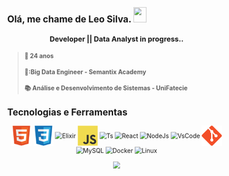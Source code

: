 ## Olá, me chame de Leo Silva. <img src="https://media.giphy.com/media/hvRJCLFzcasrR4ia7z/giphy.gif" height="35px" width="30px">


<div align="center">
 
### Developer || Data Analyst in progress.. </div>

> #### 🎂 24 anos
> #### 📖:Big Data Engineer - Semantix Academy 
> #### :books: Análise e Desenvolvimento de Sistemas - UniFatecie<br>



><div align="center">
 
<!-- > ## ⇝ Conecte-se comigo : <br>
>
><a href="https://www.linkedin.com/in/leoosilva/" target="_blank"><img align="center" alt="Leo-linkedin" height="40px" width="40px" src="https://user-images.githubusercontent.com/87882835/138565094-66ce9be2-2596-48ff-9a35-d03f166aa661.png"></a>
><a href="https://app.slack.com/client/TQH4AQQLB/D02B0C430JD/user_profile/U02DC6686N5" target="_blank"><img align="center" height="40px" width="40px" src="https://cdn.jsdelivr.net/gh/devicons/devicon/icons/slack/slack-original.svg" alt="Leo-Slack"></a>
<a href="https://codepen.io/silva-leo" target="_blank"><img align="center" alt="Leo-codepen" height="40px" width="40px" src="https://user-images.githubusercontent.com/87882835/137015860-098a7525-43ca-42f4-a811-7bed981556a0.png"></a> -->
<!-- ><a href="mailto:devleonardosilva@gmail.com"><img align="center" height="40px" width="40px" src="https://user-images.githubusercontent.com/87882835/137015717-c9c70c5f-85eb-448e-a2b9-915a4afe0501.png" target="_blank"></a>
><a href="https://www.freecodecamp.org/leosilva" target="_blank"><img align="center" alt="Leo-freecodeacad" height="47px" width="47px" src="https://d33wubrfki0l68.cloudfront.net/2f7693e1933ac514c960f51ceae72c91c6716eb2/b2efd/img/fcc_primary_small.svg"></a> 
</div>-->
 ## Tecnologias e Ferramentas  <br>

<div align ="center" ="display: inline_block">
<img align="center" alt="HTML" height="47px" width="47px" src="https://raw.githubusercontent.com/devicons/devicon/master/icons/html5/html5-original.svg">
<img align="center" alt="CSS" height="47px" width="47px" src="https://raw.githubusercontent.com/devicons/devicon/master/icons/css3/css3-original.svg">
<img align="center" alt="Elixir" height="47px" width="47px" src="https://cdn.jsdelivr.net/gh/devicons/devicon/icons/elixir/elixir-original.svg">
<img align="center" alt="Js" height="47px" width="47px" src="https://raw.githubusercontent.com/devicons/devicon/master/icons/javascript/javascript-original.svg">
<img align="center" alt="Ts" height="47px" width="47px" src="https://cdn.jsdelivr.net/gh/devicons/devicon/icons/typescript/typescript-original.svg">
<img align="center" alt="React" height="47px" width="47px" src="https://cdn.jsdelivr.net/gh/devicons/devicon/icons/react/react-original-wordmark.svg">
<img align="center" alt="NodeJs" height="67px" width="67px" src="https://cdn.jsdelivr.net/gh/devicons/devicon/icons/nodejs/nodejs-original-wordmark.svg">
<img align="center" alt="VsCode" height="47px" width="47px" src="https://cdn.jsdelivr.net/gh/devicons/devicon/icons/vscode/vscode-original.svg">
<img align="center" alt="GIT" height="47px" width="47px" src="https://raw.githubusercontent.com/devicons/devicon/master/icons/git/git-plain.svg">
<img align="center" alt="MySQL" height="67px" width="67px" src="https://cdn.jsdelivr.net/gh/devicons/devicon/icons/mysql/mysql-original-wordmark.svg">
<img align="center" alt="Docker" height="57px" width="57px" src="https://cdn.jsdelivr.net/gh/devicons/devicon/icons/docker/docker-original-wordmark.svg">
<img align="center" alt="Linux" height="57px" width="57px" src="https://cdn.jsdelivr.net/gh/devicons/devicon/icons/linux/linux-original.svg"></div>
<!--  ><img align="center" alt="Vue" height="57px" width="57px" src="https://cdn.jsdelivr.net/gh/devicons/devicon/icons/vuejs/vuejs-original-wordmark.svg"> -->
 <!-- <img align="center" alt="Bootstrap" height="47px" width="47px" src="https://raw.githubusercontent.com/devicons/devicon/master/icons/bootstrap/bootstrap-plain.svg"> -->

<br>

<div align="center">
 <a href="https://github.com/Silva-Leo">
 <!--<img src="https://github-readme-stats.vercel.app/api?username=Silva-Leo&layout=compact&show_icons=true&hide_border=true&include_all_commits=true&custom_title=Meus Status Github:&icon_color=141439&border_radius=15&count_private=true&theme=midnight-purple&card_width=100"/>-->
 <img src="https://github-readme-stats.vercel.app/api/wakatime?username=LeoSilva&langs_count=8&hide_border=true&border_radius=15&theme=midnight-purple"/>
</div>






 

 ##
